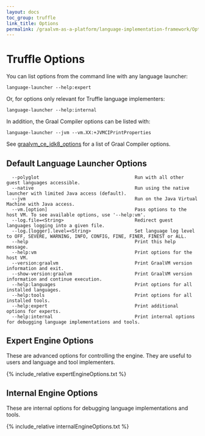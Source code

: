 ```yaml
---
layout: docs
toc_group: truffle
link_title: Options
permalink: /graalvm-as-a-platform/language-implementation-framework/Options/
---
```

# Truffle Options

You can list options from the command line with any language launcher:

```shell
language-launcher --help:expert
```

Or, for options only relevant for Truffle language implementers:

```shell
language-launcher --help:internal
```

In addition, the Graal Compiler options can be listed with:

```shell
language-launcher --jvm --vm.XX:+JVMCIPrintProperties
```
See [graalvm_ce_jdk8_options](https://chriswhocodes.com/graalvm_ce_jdk8_options.html) for a list of Graal Compiler options.

## Default Language Launcher Options

```shell
  --polyglot                                   Run with all other guest languages accessible.
  --native                                     Run using the native launcher with limited Java access (default).
  --jvm                                        Run on the Java Virtual Machine with Java access.
  --vm.[option]                                Pass options to the host VM. To see available options, use '--help:vm'.
  --log.file=<String>                          Redirect guest languages logging into a given file.
  --log.[logger].level=<String>                Set language log level to OFF, SEVERE, WARNING, INFO, CONFIG, FINE, FINER, FINEST or ALL.
  --help                                       Print this help message.
  --help:vm                                    Print options for the host VM.
  --version:graalvm                            Print GraalVM version information and exit.
  --show-version:graalvm                       Print GraalVM version information and continue execution.
  --help:languages                             Print options for all installed languages.
  --help:tools                                 Print options for all installed tools.
  --help:expert                                Print additional options for experts.
  --help:internal                              Print internal options for debugging language implementations and tools.
```

## Expert Engine Options

These are advanced options for controlling the engine.
They are useful to users and language and tool implementers.

{% include_relative expertEngineOptions.txt %}

## Internal Engine Options

These are internal options for debugging language implementations and tools.


{% include_relative internalEngineOptions.txt %}
